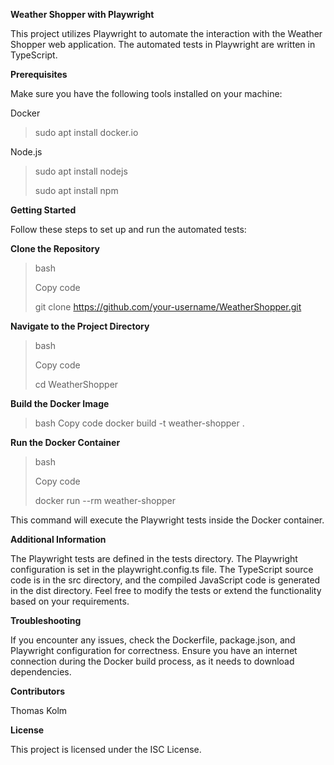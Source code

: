 ******Weather Shopper with Playwright******

This project utilizes Playwright to automate the interaction with the Weather Shopper web application. The automated tests in Playwright are written in TypeScript.

**Prerequisites**

Make sure you have the following tools installed on your machine:

Docker
>sudo apt install docker.io

Node.js
>sudo apt install nodejs
>
>sudo apt install npm

**Getting Started**

Follow these steps to set up and run the automated tests:

**Clone the Repository**

>bash
>
>Copy code
>
>git clone https://github.com/your-username/WeatherShopper.git

**Navigate to the Project Directory**
>bash
>
>Copy code
>
>cd WeatherShopper

**Build the Docker Image**

>bash
>Copy code
>docker build -t weather-shopper .

**Run the Docker Container**

>bash
>
>Copy code
>
>docker run --rm weather-shopper

This command will execute the Playwright tests inside the Docker container.

**Additional Information**

The Playwright tests are defined in the tests directory.
The Playwright configuration is set in the playwright.config.ts file.
The TypeScript source code is in the src directory, and the compiled JavaScript code is generated in the dist directory.
Feel free to modify the tests or extend the functionality based on your requirements.

**Troubleshooting**

If you encounter any issues, check the Dockerfile, package.json, and Playwright configuration for correctness.
Ensure you have an internet connection during the Docker build process, as it needs to download dependencies.

**Contributors**

Thomas Kolm

**License**

This project is licensed under the ISC License.
